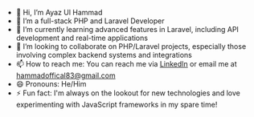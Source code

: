 - 👋 Hi, I’m Ayaz Ul Hammad
- 👀 I’m a full-stack PHP and Laravel Developer
- 🌱 I’m currently learning advanced features in Laravel, including API development and real-time applications
- 💞️ I’m looking to collaborate on PHP/Laravel projects, especially those involving complex backend systems and integrations
- 📫 How to reach me: You can reach me via [LinkedIn](https://www.linkedin.com/in/muhammad-ayaz-ul-hammad-b7b189327/) or email me at hammadoffical83@gmail.com
- 😄 Pronouns: He/Him
- ⚡ Fun fact: I'm always on the lookout for new technologies and love experimenting with JavaScript frameworks in my spare time!

<!---
ayazulhammad/ayazulhammad is a ✨ special ✨ repository because its `README.md` (this file) appears on your GitHub profile.
You can click the Preview link to take a look at your changes.
--->
